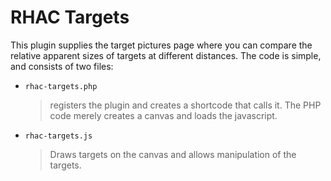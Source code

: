 # RHAC Targets

This plugin supplies the target pictures page where you can
compare the relative apparent sizes of targets at different
distances. The code is simple, and consists of two files:

* `rhac-targets.php`
  > registers the plugin and creates a shortcode that
  > calls it. The PHP code merely creates a canvas and
  > loads the javascript.
* `rhac-targets.js`
  > Draws targets on the canvas and allows manipulation
  > of the targets.